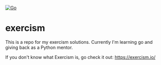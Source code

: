 [![Go](https://github.com/samharju/exercism/actions/workflows/go.yml/badge.svg?branch=main)](https://github.com/samharju/exercism/actions/workflows/go.yml)
# exercism
This is a repo for my exercism solutions. Currently I'm learning go and giving back as a Python mentor.

If you don't know what Exercism is, go check it out:
https://exercism.io/
